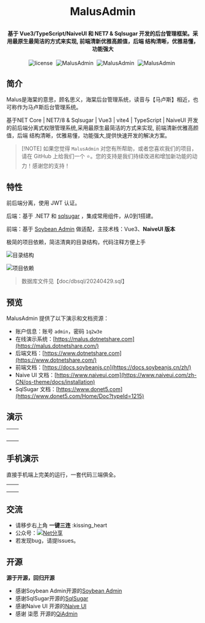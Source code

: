 
<h1 align="center" style="margin: 30px 0 30px; font-weight: bold;">MalusAdmin</h1>
<h4 align="center">基于 Vue3/TypeScript/NaiveUI 和 NET7 & Sqlsugar  开发的后台管理框架。采用最原生最简洁的方式来实现,
前端清新优雅高颜值，后端 结构清晰，优雅易懂，功能强大</h4>

<p align="center">
       <a style="margin-right: 5px">
       <img src="https://img.shields.io/badge/license-MIT-green.svg" alt="license">
    </a>
    <a style="margin-right: 5px">
       <img src="https://img.shields.io/badge/MalusAdmin-v1.0.1-brightgreen" alt="MalusAdmin">
    </a>
    <a style="margin-right: 5px">
       <img src="https://gitee.com/Pridejoy/MalusAdmin/badge/star.svg?theme=dark" alt="MalusAdmin">
    </a>
    <a style="margin-right: 5px">
       <img src="https://gitee.com/Pridejoy/MalusAdmin/badge/fork.svg?theme=dark" alt="MalusAdmin">
    </a>
</p>

## 简介

Malus是海棠的意思，顾名思义，海棠后台管理系统，读音与【马卢斯】相近，也可称作为马卢斯后台管理系统。

基于NET Core  | NET7/8 & Sqlsugar  | Vue3 | vite4 | TypeScript | NaiveUI  开发的前后端分离式权限管理系统,采用最原生最简洁的方式来实现,
前端清新优雅高颜值，后端 结构清晰，优雅易懂，功能强大,提供快速开发的解决方案。 

 > [!NOTE] 如果您觉得  `MalusAdmin` 对您有所帮助，或者您喜欢我们的项目，请在 GitHub 上给我们一个 ⭐️。您的支持是我们持续改进和增加新功能的动力！感谢您的支持！




## 特性


前后端分离，使用 JWT 认证。

后端：基于 .NET7 和 [sqlsugar](https://www.donet5.com/Home/Doc?typeId=1215) ，集成常用组件，从0到1搭建。

前端：基于 [Soybean Admin](https://gitee.com/honghuangdc/soybean-admin) 做适配，主技术栈：Vue3、**NaiveUI 版本**


极简的项目依赖，简洁清爽的目录结构，代码注释方便上手

![目录结构](doc/images/20240429112515.png)

![项目依赖](doc/images/20240429132404.png)

 >  数据库文件见【doc/dbsql/20240429.sql】

## 预览

MalusAdmin 提供了以下演示和文档资源：

- 账户信息：账号 `admin`，密码 `1q2w3e`
- 在线演示系统：[https://malus.dotnetshare.com](https://malus.dotnetshare.com/)
- 后端文档：[https://www.dotnetshare.com](https://www.dotnetshare.com/)
- 前端文档：[https://docs.soybeanjs.cn](https://docs.soybeanjs.cn/zh/)
- Naive UI 文档：[https://www.naiveui.com](https://www.naiveui.com/zh-CN/os-theme/docs/installation)
- SqlSugar 文档：[https://www.donet5.com](https://www.donet5.com/Home/Doc?typeId=1215)

## 演示

<table>
    <tr>
        <td><img src="./doc/images/malus1.png" alt=""/></td>
        <td><img src="./doc/images/malus2.png" alt=""/></td> 
    </tr>
    <tr>
        <td><img src="./doc/images/malus3.png" alt=""/></td>
        <td><img src="./doc/images/malus4.png" alt=""/></td> 
    </tr>
    <tr>
        <td><img src="./doc/images/malus5.png" alt=""/></td>
        <td><img src="./doc/images/malus6.png" alt=""/></td>  
    </tr>
      <tr>
        <td><img src="./doc/images/malus7.png" alt=""/></td>
        <td><img src="./doc/images/malus8.png" alt=""/></td>  
    </tr>
      <tr>
        <td><img src="./doc/images/malus9.png" alt=""/></td>
        <td><img src="./doc/images/malus10.png" alt=""/></td>  
    </tr>

</table>

## 手机演示

直接手机端上完美的运行，一套代码三端俱全。

<table>
    <tr>
        <td><img src="./doc/images/443e64138bacb6deb3fcf27ca163c9a.jpg" alt=""/></td>
        <td><img src="./doc/images/95084fd62cc92f610b95f4831e4743a.jpg" alt=""/></td> 
    </tr>
    <tr>
        <td><img src="./doc/images/b66f7dfe10870656878a573e2c8931f.jpg" alt=""/></td>
        <td><img src="./doc/images/1abaa087f16b5a3d074cfbd373161ac.jpg" alt=""/></td> 
    </tr>
    <tr>
          <td><img src="./doc/images/957e9f5757f1691e21286eefcfc2922.jpg" alt=""/></td> 
        <td><img src="./doc/images/9e47ef5edb4f352ed31b80212820301.jpg" alt=""/></td>  
    </tr>
   

</table>

 

 ## 交流

- 请移步右上角  **一键三连** :kissing_heart
- 公众号：[![Net分享](https://img.shields.io/badge/Net分享-blue.svg)](https://www.dotnetshare.com/images/netfenxiang.png)
- 若发现bug，请提Issues。

## 开源

**源于开源，回归开源**

* 感谢Soybean Admin开源的[Soybean Admin](https://gitee.com/honghuangdc/soybean-admin) 
* 感谢SqlSugar开源的[SqlSugar](https://www.donet5.com/Home/Doc?typeId=1215) 
* 感谢Naive UI 开源的[Naive UI](https://www.naiveui.com/zh-CN/os-theme)
* 感谢 柒愿 开源的[QiAdmin](https://gitee.com/zero202101/QiAdmin)